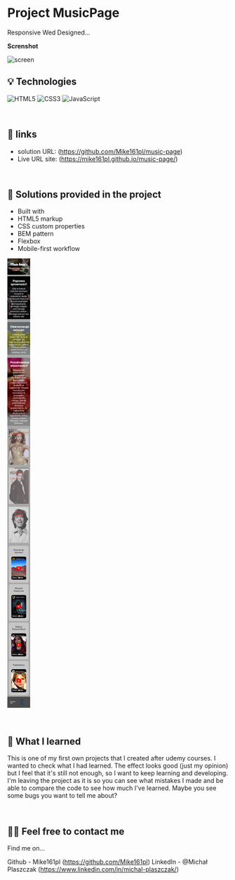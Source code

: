 
# Project MusicPage

Responsive Wed Designed...


**Screnshot**

![screen](https://github.com/Mike161pl/music-page/blob/master/screencapture-mike161pl-github-io-music-page-2023-05-30-11_43_54.png)
&nbsp;
 
## 💡 Technologies
![HTML5](https://img.shields.io/badge/html5-%23E34F26.svg?style=for-the-badge&logo=html5&logoColor=white)
![CSS3](https://img.shields.io/badge/css3-%231572B6.svg?style=for-the-badge&logo=css3&logoColor=white)
![JavaScript](https://img.shields.io/badge/javascripst-%23E34F26.svg?style=for-the-badge&logo=scss&logoColor=white)



&nbsp;
 
## 🔗 links

- solution URL:  (https://github.com/Mike161pl/music-page)
- Live URL site: (https://mike161pl.github.io/music-page/)

&nbsp;
 
## 🤔 Solutions provided in the project

- Built with
-  HTML5 markup
- CSS custom properties
- BEM pattern
- Flexbox
- Mobile-first workflow
 
 ![screen](https://github.com/Mike161pl/music-page/blob/master/screencapture-mike161pl-github-io-music-page-2023-05-30-11_44_43.png)

&nbsp;

## 💭 What I learned



This is one of my first own projects that I created after udemy courses. I wanted to check what I had learned. The effect looks good (just my opinion) but I feel that it's still not enough, so I want to keep learning and developing. I'm leaving the project as it is so you can see what mistakes I made and be able to compare the code to see how much I've learned. Maybe you see some bugs you want to tell me about?


&nbsp;

## 🙋‍♂️ Feel free to contact me
Find me on...

Github - Mike161pl (https://github.com/Mike161pl)
LinkedIn - @Michał Plaszczak (https://www.linkedin.com/in/michal-plaszczak/)
&nbsp;

